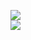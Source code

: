[![](https://img.shields.io/badge/Made%20With-Github%20Spray-lightgrey.svg?style=for-the-badge&logo=github)](https://github.com/Annihil/github-spray#26760)  
[![](https://i.imgur.com/2DrTn0Z.gif)](https://github.com/Annihil/github-spray)